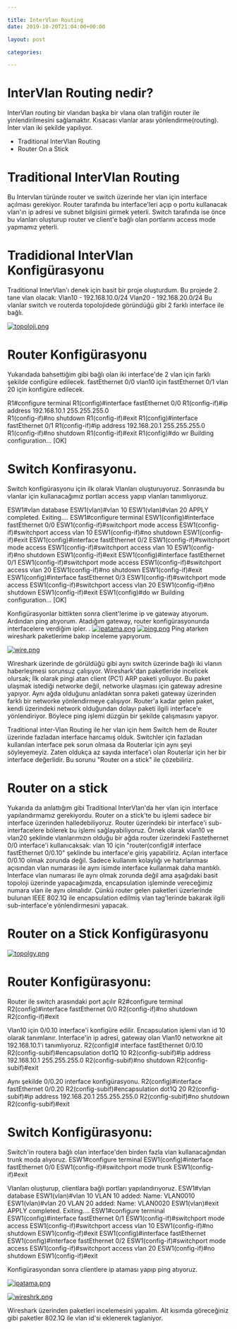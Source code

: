 ```yaml
---

title: InterVlan Routing 
date: 2019-10-20T21:04:00+00:00

layout: post

categories:

---
```



# InterVlan Routing  nedir? 

InterVlan routing bir vlandan başka bir vlana olan trafiğin router ile yinlendirilmesini sağlamaktır. Kısacası vlanlar arası yönlendirme(routing).
Inter vlan iki şekilde yapılıyor. 
- Traditional InterVlan Routing
- Router On a Stick

# Traditional InterVlan Routing

Bu Intervlan türünde router ve switch üzerinde her vlan için interface açılması gerekiyor.
Router tarafında bu interface'leri açıp o portu kullanacak vlan'ın ip adresi ve subnet bilgisini girmek yeterli.
Switch tarafında ise önce bu vlanları oluşturup router ve client'e bağlı olan portlarını access mode yapmamız yeterli.

# Tradidional InterVlan Konfigürasyonu
Traditional InterVlan'ı denek için basit bir proje oluşturdum.
Bu projede 2 tane vlan olacak:
Vlan10 - 192.168.10.0/24
Vlan20 - 192.168.20.0/24
Bu vlanlar switch ve routerda topolojidede göründüğü gibi 2 farklı interface ile bağlı.

[![topoloji.png](https://i.postimg.cc/CL27G2Qr/topoloji.png)](https://postimg.cc/hf9Vg2gV)

# Router Konfigürasyonu

Yukarıdada bahsettiğim gibi bağlı olan iki interface'de 2 vlan için farklı şekilde configüre edilecek.
fastEthernet 0/0 vlan10 için 
fastEthernet 0/1 vlan 20 için konfigüre edilecek.
 
R1#configure terminal 
R1(config)#interface fastEthernet 0/0
R1(config-if)#ip address 192.168.10.1 255.255.255.0  
R1(config-if)#no shutdown 
R1(config-if)#exit 
R1(config)#interface fastEthernet 0/1
R1(config-if)#ip address 192.168.20.1 255.255.255.0
R1(config-if)#no shutdown 
R1(config-if)#exit
R1(config)#do wr
Building configuration...
[OK]

# Switch Konfirasyonu.
Switch konfigürasyonu için ilk olarak Vlanları oluşturuyoruz.
Sonrasında bu vlanlar için kullanacağımız portları access yapıp vlanları tanımlıyoruz.

ESW1#vlan database 
ESW1(vlan)#vlan 10
ESW1(vlan)#vlan 20
APPLY completed.
Exiting....
ESW1#configure terminal 
ESW1(config)#interface fastEthernet 0/0
ESW1(config-if)#switchport mode access 
ESW1(config-if)#switchport access vlan 10
ESW1(config-if)#no shutdown 
ESW1(config-if)#exit
ESW1(config)#interface fastEthernet 0/2
ESW1(config-if)#switchport mode access 
ESW1(config-if)#switchport access vlan 10
ESW1(config-if)#no shutdown 
ESW1(config-if)#exit
ESW1(config)#interface fastEthernet 0/1
ESW1(config-if)#switchport mode access 
ESW1(config-if)#switchport access vlan 20
ESW1(config-if)#no shutdown 
ESW1(config-if)#exit
ESW1(config)#interface fastEthernet 0/3
ESW1(config-if)#switchport mode access 
ESW1(config-if)#switchport access vlan 20
ESW1(config-if)#no shutdown 
ESW1(config-if)#exit
ESW1(config)#do wr
Building configuration...
[OK]

Konfigürasyonlar bittikten sonra client'lerime ip ve gateway atıyorum. Ardından ping atıyorum.
Atadığım gateway, router konfigürasyonunda interfacelere verdiğim ipler.
.
[![ipatama.png](https://i.postimg.cc/wjkk6YdV/ipatama.png)](https://postimg.cc/Xrp58hqG)
[![ping.png](https://i.postimg.cc/C56WrncR/ping.png)](https://postimg.cc/m1CXtkf4)
Ping atarken wireshark paketlerime bakıp inceleme yapıyorum.

[![wire.png](https://i.postimg.cc/KzYfpG4V/wire.png)](https://postimg.cc/94vyrjdt)

Wireshark üzerinde de görüldüğü gibi aynı switch üzerinde bağlı iki vlanın haberleşmesi sorunsuz çalışıyor.
Wireshark'dan paketleride incelicek olursak;
İlk olarak pingi atan client (PC1) ARP paketi yolluyor. Bu paket ulaşmak istediği networke değil, networke ulaşması için gateway adresine yapıyor.
Aynı ağda olduğunu anladıktan sonra paketi gateway üzerinden farklı bir networke yönlendirmeye çalışıyor.
Router'a kadar gelen paket, kendi üzerindeki network olduğundan dolayı paketi ilgili interface'e yönlendiriyor.
Böylece ping işlemi düzgün bir şekilde çalışmasını yapıyor.


Traditional inter-Vlan Routing ile her vlan için hem Switch hem de Router üzerinde fazladan interface harcamış olduk. 
Switchler için fazladan kullanılan interface pek sorun olmasa da Routerlar için aynı şeyi söyleyemeyiz. 
Zaten oldukça az sayıda interface’i olan Routerlar için her bir interface değerlidir. 
Bu sorunu "Router on a stick" ile çözebiliriz.


# Router on a stick 
Yukarıda da anlattığım gibi Traditional InterVlan'da her vlan için interface yapılandırmamız gerekiyordu.
Router on a stick'te bu işlemi sadece bir interface üzerinden halledebiliyoruz. 
Router üzerindeki bir interface'i sub-interfacelere bölerek bu işlemi sağlayabiliyoruz.
Örnek olarak vlan10 ve vlan20 şeklinde vlanlarımızın olduğu bir ağda router üzerindeki Fastethernet 0/0 interface'i kullanıcaksak:
vlan 10 için "router(config)# interface fastEthernet 0/0.10" şeklinde bu interface'e giriş yapabiliriz.
Açılan interface 0/0.10 olmak zorunda değil. Sadece kullanım kolaylığı ve hatırlanması açısından vlan numarası ile aynı isimde interface kullanmak daha mantıklı.
Interface vlan numarası ile aynı olmak zorunda değil ama aşağıdaki basit topoloji üzerinde yapacağımızda, encapsulation işleminde vereceğimiz numara vlan ile aynı olmalıdır.
Çünkü router gelen paketleri üzerlerinde bulunan IEEE 802.1Q ile encapsulation edilmiş vlan tag'lerinde bakarak ilgili sub-interface'e yönlendirmesini yapacak.

# Router on a Stick Konfigürasyonu

[![topolgy.png](https://i.postimg.cc/Bn15wDjF/topolgy.png)](https://postimg.cc/4YshYYb4)

# Router Konfigürasyonu:

Router ile switch arasındaki port açılır
R2#configure terminal 
R2(config)#interface fastEthernet 0/0
R2(config-if)#no shutdown 
R2(config-if)#exit 

Vlan10 için 0/0.10 interface'i konfigüre edilir.
Encapsulation işlemi vlan id 10 olarak tanımlanır.
Interface'in ip adresi, gateway olan Vlan10 networkne ait 192.168.10.1'i tanımlıyoruz.
R2(config)# interface fastEthernet 0/0.10
R2(config-subif)#encapsulation dot1Q 10
R2(config-subif)#ip address 192.168.10.1 255.255.255.0
R2(config-subif)#no shutdown 
R2(config-subif)#exit

Aynı şekilde 0/0.20 interface konfigürasyonu.
R2(config)#interface fastEthernet 0/0.20
R2(config-subif)#encapsulation dot1Q 20
R2(config-subif)#ip address 192.168.20.1 255.255.255.0
R2(config-subif)#no shutdown 
R2(config-subif)#exit

# Switch Konfigürasyonu:

Switch'in routera bağlı olan interface'den birden fazla vlan kullanacağından trunk moda alıyoruz.
ESW1#configure terminal 
ESW1(config)#interface fastEthernet 0/0
ESW1(config-if)#switchport mode trunk 
ESW1(config-if)#exit 

Vlanları oluşturup, clientlara bağlı portları yapılandırıyoruz.
ESW1#vlan database 
ESW1(vlan)#vlan 10 
VLAN 10 added:
    Name: VLAN0010
ESW1(vlan)#vlan 20
VLAN 20 added:
    Name: VLAN0020
ESW1(vlan)#exit
APPLY completed.
Exiting....
ESW1#configure terminal 
ESW1(config)#interface fastEthernet 0/1
ESW1(config-if)#switchport mode access 
ESW1(config-if)#switchport access vlan 10
ESW1(config-if)#no shutdown 
ESW1(config-if)#exit
ESW1(config)#interface fastEthernet 
ESW1(config)#interface fastEthernet 0/2
ESW1(config-if)#switchport mode access 
ESW1(config-if)#switchport access vlan 20
ESW1(config-if)#no shutdown 
ESW1(config-if)#exit

Konfigürasyondan sonra clientlere ip ataması yapıp ping atıyoruz.

[![ipatama.png](https://i.postimg.cc/wjkk6YdV/ipatama.png)](https://postimg.cc/Xrp58hqG)

[![wireshrk.png](https://i.postimg.cc/PJWMPP7C/wireshrk.png)](https://postimg.cc/0KNS42Pv)

Wireshark üzerinden paketleri incelemesini yapalım.
Alt kısımda göreceğiniz gibi paketler 802.1Q ile vlan id'si eklenerek taglaniyor.
